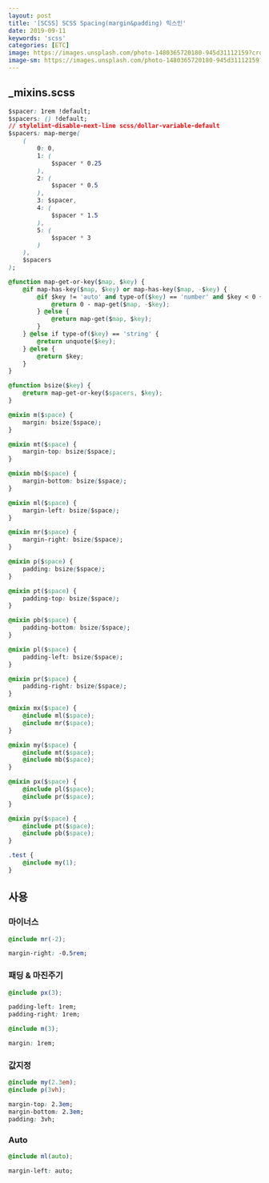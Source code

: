 ```yaml
---
layout: post
title: '[SCSS] SCSS Spacing(margin&padding) 믹스인'
date: 2019-09-11
keywords: 'scss'
categories: [ETC]
image: https://images.unsplash.com/photo-1480365720180-945d31112159?crop=entropy&cs=tinysrgb&fit=crop&fm=jpg&h=1200&ixid=eyJhcHBfaWQiOjF9&ixlib=rb-1.2.1&q=80&w=2000
image-sm: https://images.unsplash.com/photo-1480365720180-945d31112159?crop=entropy&cs=tinysrgb&fit=crop&fm=jpg&h=1200&ixid=eyJhcHBfaWQiOjF9&ixlib=rb-1.2.1&q=80&w=2000
---
```


## _mixins.scss

```css
$spacer: 1rem !default;
$spacers: () !default;
// stylelint-disable-next-line scss/dollar-variable-default
$spacers: map-merge(
    (
        0: 0,
        1: (
            $spacer * 0.25
        ),
        2: (
            $spacer * 0.5
        ),
        3: $spacer,
        4: (
            $spacer * 1.5
        ),
        5: (
            $spacer * 3
        )
    ),
    $spacers
);

@function map-get-or-key($map, $key) {
    @if map-has-key($map, $key) or map-has-key($map, -$key) {
        @if $key != 'auto' and type-of($key) == 'number' and $key < 0 {
            @return 0 - map-get($map, -$key);
        } @else {
            @return map-get($map, $key);
        }
    } @else if type-of($key) == 'string' {
        @return unquote($key);
    } @else {
        @return $key;
    }
}

@function bsize($key) {
    @return map-get-or-key($spacers, $key);
}

@mixin m($space) {
    margin: bsize($space);
}

@mixin mt($space) {
    margin-top: bsize($space);
}

@mixin mb($space) {
    margin-bottom: bsize($space);
}

@mixin ml($space) {
    margin-left: bsize($space);
}

@mixin mr($space) {
    margin-right: bsize($space);
}

@mixin p($space) {
    padding: bsize($space);
}

@mixin pt($space) {
    padding-top: bsize($space);
}

@mixin pb($space) {
    padding-bottom: bsize($space);
}

@mixin pl($space) {
    padding-left: bsize($space);
}

@mixin pr($space) {
    padding-right: bsize($space);
}

@mixin mx($space) {
    @include ml($space);
    @include mr($space);
}

@mixin my($space) {
    @include mt($space);
    @include mb($space);
}

@mixin px($space) {
    @include pl($space);
    @include pr($space);
}

@mixin py($space) {
    @include pt($space);
    @include pb($space);
}

.test {
    @include my(1);
}
```

<ins class="adsbygoogle"
     style="display:block; text-align:center;"
     data-ad-layout="in-article"
     data-ad-format="fluid"
     data-ad-client="ca-pub-7073298118440059"
     data-ad-slot="8400970402"></ins>

<script>
     (adsbygoogle = window.adsbygoogle || []).push({});
</script>

## 사용

### 마이너스

```scss
@include mr(-2);
````

```css
margin-right: -0.5rem;
```

### 패딩 & 마진주기

```scss
@include px(3);
```

```css
padding-left: 1rem;
padding-right: 1rem;
```

```scss
@include m(3);
```

```css
margin: 1rem;
```

### 값지정

```scss
@include my(2.3em);
@include p(3vh);
```

```css
margin-top: 2.3em;
margin-bottom: 2.3em;
padding: 3vh;
```

### Auto

```scss
@include ml(auto);
```

```css
margin-left: auto;
```
